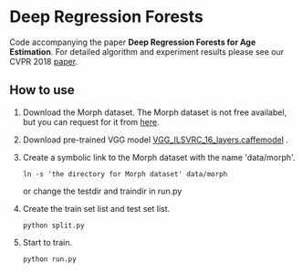 # Deep Regression Forests

Code accompanying the paper **Deep Regression Forests for Age Estimation**.
For detailed algorithm and experiment results please see our CVPR 2018 [paper](https://arxiv.org/abs/1712.07195).

## How to use

1. Download the Morph dataset. The Morph dataset is not free availabel, but you can request for it from [here](https://ebill.uncw.edu/C20231_ustores/web/store_main.jsp?STOREID=4).
2. Download pre-trained VGG model [VGG_ILSVRC_16_layers.caffemodel](http://www.robots.ox.ac.uk/~vgg/software/very_deep/caffe/VGG_ILSVRC_16_layers.caffemodel) .
3. Create a symbolic link to the Morph dataset with the name 'data/morph'.

    `ln -s 'the directory for Morph dataset' data/morph`  

    or change the testdir and traindir in run.py  
4. Create the train set list and test set list.

    `python split.py`
5. Start to train.

    `python run.py`
